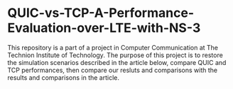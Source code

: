 # QUIC-vs-TCP-A-Performance-Evaluation-over-LTE-with-NS-3
This repository is a part of a project in Computer Communication at The Technion Institute of Technology.
The purpose of this project is to restore the simulation scenarios described in the article below, compare QUIC and TCP performances, then compare our resluts and comparisons with the results and comparisons in the article.
